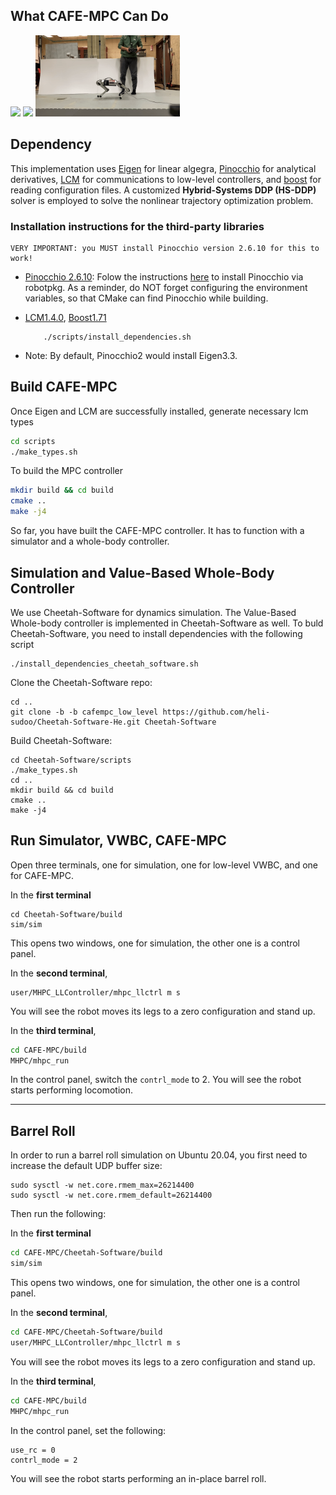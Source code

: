## **What CAFE-MPC Can Do**
<img src="demo/inplace_barrel_roll.gif" height="130">  <img src="demo/running_barrel_roll.gif" height="130"> <img src="demo/hard_push.gif" height="130">

## **Dependency**
This implementation uses [Eigen](https://gitlab.com/libeigen/eigen) for linear algegra, [Pinocchio](git@github.com:stack-of-tasks/pinocchio.git) for analytical derivatives, [LCM](https://github.com/lcm-proj/lcm/releases) for communications to low-level controllers, and [boost](https://www.boost.org/users/history/) for reading configuration files. A customized **Hybrid-Systems DDP (HS-DDP)** solver is employed to solve the nonlinear trajectory optimization problem. 

### **Installation instructions for the third-party libraries**

```
VERY IMPORTANT: you MUST install Pinocchio version 2.6.10 for this to work!
```
- [Pinocchio 2.6.10](git@github.com:stack-of-tasks/pinocchio.git): Folow the instructions [here](https://stack-of-tasks.github.io/pinocchio/download.html) to install Pinocchio via robotpkg. As a reminder, do NOT forget configuring the environment variables, so that CMake can find Pinocchio while building.
- [LCM1.4.0](https://github.com/lcm-proj/lcm/releases/tag/v1.4.0), [Boost1.71](https://www.boost.org/users/history/)
    ```
        ./scripts/install_dependencies.sh
    ```


- Note: By default, Pinocchio2 would install Eigen3.3. 



## **Build CAFE-MPC**

Once Eigen and LCM are successfully installed, generate necessary lcm types

```bash
cd scripts
./make_types.sh
```

To build the MPC controller

```bash
mkdir build && cd build
cmake ..
make -j4
```

So far, you have built the CAFE-MPC controller. It has to function with a simulator and a whole-body controller.

## **Simulation and Value-Based Whole-Body Controller**
We use Cheetah-Software for dynamics simulation. The Value-Based Whole-body controller is implemented in Cheetah-Software as well. To buld Cheetah-Software, you need to install dependencies with the following script

```
./install_dependencies_cheetah_software.sh
```
Clone the Cheetah-Software repo:
```
cd ..
git clone -b -b cafempc_low_level https://github.com/heli-sudoo/Cheetah-Software-He.git Cheetah-Software
```
Build Cheetah-Software:
```
cd Cheetah-Software/scripts
./make_types.sh
cd .. 
mkdir build && cd build
cmake ..
make -j4
```

## **Run Simulator, VWBC, CAFE-MPC**
Open three terminals, one for simulation, one for low-level VWBC, and one for CAFE-MPC. 

In the **first terminal** 
```
cd Cheetah-Software/build
sim/sim
```
This opens two windows, one for simulation, the other one is a control panel.

In the **second terminal**,
```
user/MHPC_LLController/mhpc_llctrl m s
```
You will see the robot moves its legs to a zero configuration and stand up.

In the **third terminal**,
```bash
cd CAFE-MPC/build
MHPC/mhpc_run
```
In the control panel, switch the `contrl_mode` to 2. You will see the robot starts performing locomotion.

---
## **Barrel Roll**
In order to run a barrel roll simulation on Ubuntu 20.04, you first need to increase the default UDP buffer size:
```
sudo sysctl -w net.core.rmem_max=26214400
sudo sysctl -w net.core.rmem_default=26214400
```

Then run the following:

In the **first terminal** 
```bash
cd CAFE-MPC/Cheetah-Software/build
sim/sim
```
This opens two windows, one for simulation, the other one is a control panel.

In the **second terminal**,
```bash
cd CAFE-MPC/Cheetah-Software/build
user/MHPC_LLController/mhpc_llctrl m s
```
You will see the robot moves its legs to a zero configuration and stand up.

In the **third terminal**,
```bash
cd CAFE-MPC/build
MHPC/mhpc_run
```
In the control panel, set the following:
```
use_rc = 0
contrl_mode = 2
```
You will see the robot starts performing an in-place barrel roll.
